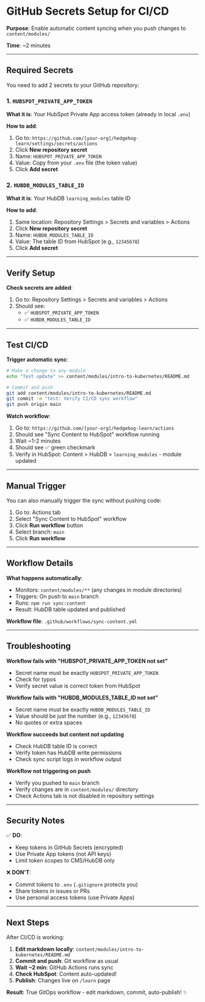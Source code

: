 # GitHub Secrets Setup for CI/CD

**Purpose**: Enable automatic content syncing when you push changes to `content/modules/`

**Time**: ~2 minutes

---

## Required Secrets

You need to add 2 secrets to your GitHub repository:

### 1. `HUBSPOT_PRIVATE_APP_TOKEN`

**What it is**: Your HubSpot Private App access token (already in local `.env`)

**How to add**:
1. Go to: `https://github.com/[your-org]/hedgehog-learn/settings/secrets/actions`
2. Click **New repository secret**
3. Name: `HUBSPOT_PRIVATE_APP_TOKEN`
4. Value: Copy from your `.env` file (the token value)
5. Click **Add secret**

### 2. `HUBDB_MODULES_TABLE_ID`

**What it is**: Your HubDB `learning_modules` table ID

**How to add**:
1. Same location: Repository Settings > Secrets and variables > Actions
2. Click **New repository secret**
3. Name: `HUBDB_MODULES_TABLE_ID`
4. Value: The table ID from HubSpot (e.g., `12345678`)
5. Click **Add secret**

---

## Verify Setup

**Check secrets are added**:
1. Go to: Repository Settings > Secrets and variables > Actions
2. Should see:
   - ✅ `HUBSPOT_PRIVATE_APP_TOKEN`
   - ✅ `HUBDB_MODULES_TABLE_ID`

---

## Test CI/CD

**Trigger automatic sync**:

```bash
# Make a change to any module
echo "Test update" >> content/modules/intro-to-kubernetes/README.md

# Commit and push
git add content/modules/intro-to-kubernetes/README.md
git commit -m "test: Verify CI/CD sync workflow"
git push origin main
```

**Watch workflow**:
1. Go to: `https://github.com/[your-org]/hedgehog-learn/actions`
2. Should see "Sync Content to HubSpot" workflow running
3. Wait ~1-2 minutes
4. Should see ✅ green checkmark
5. Verify in HubSpot: Content > HubDB > `learning_modules` - module updated

---

## Manual Trigger

You can also manually trigger the sync without pushing code:

1. Go to: Actions tab
2. Select "Sync Content to HubSpot" workflow
3. Click **Run workflow** button
4. Select branch: `main`
5. Click **Run workflow**

---

## Workflow Details

**What happens automatically**:
- Monitors: `content/modules/**` (any changes in module directories)
- Triggers: On push to `main` branch
- Runs: `npm run sync:content`
- Result: HubDB table updated and published

**Workflow file**: `.github/workflows/sync-content.yml`

---

## Troubleshooting

**Workflow fails with "HUBSPOT_PRIVATE_APP_TOKEN not set"**
- Secret name must be exactly `HUBSPOT_PRIVATE_APP_TOKEN`
- Check for typos
- Verify secret value is correct token from HubSpot

**Workflow fails with "HUBDB_MODULES_TABLE_ID not set"**
- Secret name must be exactly `HUBDB_MODULES_TABLE_ID`
- Value should be just the number (e.g., `12345678`)
- No quotes or extra spaces

**Workflow succeeds but content not updating**
- Check HubDB table ID is correct
- Verify token has HubDB write permissions
- Check sync script logs in workflow output

**Workflow not triggering on push**
- Verify you pushed to `main` branch
- Verify changes are in `content/modules/` directory
- Check Actions tab is not disabled in repository settings

---

## Security Notes

✅ **DO**:
- Keep tokens in GitHub Secrets (encrypted)
- Use Private App tokens (not API keys)
- Limit token scopes to CMS/HubDB only

❌ **DON'T**:
- Commit tokens to `.env` (`.gitignore` protects you)
- Share tokens in issues or PRs
- Use personal access tokens (use Private Apps)

---

## Next Steps

After CI/CD is working:

1. **Edit markdown locally**: `content/modules/intro-to-kubernetes/README.md`
2. **Commit and push**: Git workflow as usual
3. **Wait ~2 min**: GitHub Actions runs sync
4. **Check HubSpot**: Content auto-updated!
5. **Publish**: Changes live on `/learn` page

**Result**: True GitOps workflow - edit markdown, commit, auto-publish! ✨
